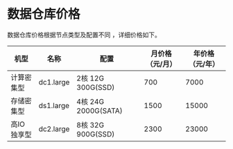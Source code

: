# 数据仓库价格

数据仓库价格根据节点类型及配置不同 ，详细价格如下。

| 机型       | 名称      | 配置                | 月价格（元/月） | 年价格（元/年） |
|------------|-----------|---------------------|-----------------|-----------------|
| 计算密集型 | dc1.large | 2核 12G 300G(SSD)   | 700             | 7000            |
| 存储密集型 | ds1.large | 4核 24G 2000G(SATA) | 1500            | 15000           |
| 高IO独享型 | dc2.large | 8核 32G 900G(SSD)   | 2300            | 23000           |
